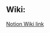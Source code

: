 ## Wiki:

[Notion Wiki link](https://pale-parcel-28c.notion.site/Technical-Test-a15706153efb419f98e8f21215383edf)

